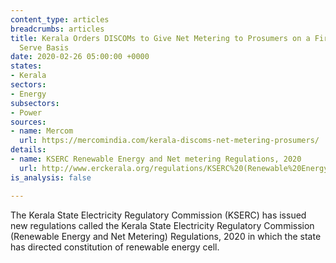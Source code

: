 ```yaml
---
content_type: articles
breadcrumbs: articles
title: Kerala Orders DISCOMs to Give Net Metering to Prosumers on a First Come, First
  Serve Basis
date: 2020-02-26 05:00:00 +0000
states:
- Kerala
sectors:
- Energy
subsectors:
- Power
sources:
- name: Mercom
  url: https://mercomindia.com/kerala-discoms-net-metering-prosumers/
details:
- name: KSERC Renewable Energy and Net metering Regulations, 2020
  url: http://www.erckerala.org/regulations/KSERC%20(Renewable%20Energy%20&%20Net%20metering)%20Regulations,%202020%20-%2017.2.20.pdf
is_analysis: false

---
```

The Kerala State Electricity Regulatory Commission (KSERC) has issued new regulations called the Kerala State Electricity Regulatory Commission (Renewable Energy and Net Metering) Regulations, 2020 in which the state has directed constitution of renewable energy cell.